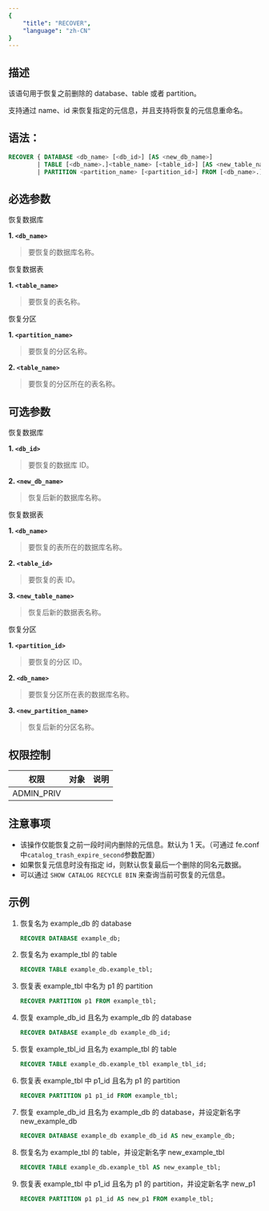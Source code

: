 ```yaml
---
{
    "title": "RECOVER",
    "language": "zh-CN"
}
---
```


## 描述

该语句用于恢复之前删除的 database、table 或者 partition。

支持通过 name、id 来恢复指定的元信息，并且支持将恢复的元信息重命名。

## 语法：

```sql
RECOVER { DATABASE <db_name> [<db_id>] [AS <new_db_name>] 
        | TABLE [<db_name>.]<table_name> [<table_id>] [AS <new_table_name>] 
        | PARTITION <partition_name> [<partition_id>] FROM [<db_name>.]<table_name> [AS <new_partition_name>] }
```

## 必选参数

恢复数据库

**1. `<db_name>`**
> 要恢复的数据库名称。

恢复数据表

**1. `<table_name>`**
> 要恢复的表名称。

恢复分区

**1. `<partition_name>`**
> 要恢复的分区名称。

**2. `<table_name>`**
> 要恢复的分区所在的表名称。

## 可选参数

恢复数据库

**1. `<db_id>`**
> 要恢复的数据库 ID。

**2. `<new_db_name>`**
> 恢复后新的数据库名称。

恢复数据表

**1. `<db_name>`**
> 要恢复的表所在的数据库名称。

**2. `<table_id>`**
> 要恢复的表 ID。

**3. `<new_table_name>`**
> 恢复后新的数据表名称。

恢复分区

**1. `<partition_id>`**
> 要恢复的分区 ID。

**2. `<db_name>`**
> 要恢复分区所在表的数据库名称。

**3. `<new_partition_name>`**
> 恢复后新的分区名称。

## 权限控制

| 权限         | 对象 | 说明 |
|------------|----|----|
| ADMIN_PRIV |    |    |

## 注意事项

- 该操作仅能恢复之前一段时间内删除的元信息。默认为 1 天。（可通过 fe.conf 中`catalog_trash_expire_second`参数配置）
- 如果恢复元信息时没有指定 id，则默认恢复最后一个删除的同名元数据。
- 可以通过 `SHOW CATALOG RECYCLE BIN` 来查询当前可恢复的元信息。

## 示例

1. 恢复名为 example_db 的 database

    ```sql
    RECOVER DATABASE example_db;
    ```

2. 恢复名为 example_tbl 的 table

    ```sql
    RECOVER TABLE example_db.example_tbl;
    ```

3. 恢复表 example_tbl 中名为 p1 的 partition

    ```sql
    RECOVER PARTITION p1 FROM example_tbl;
    ```

4. 恢复 example_db_id 且名为 example_db 的 database

    ```sql
    RECOVER DATABASE example_db example_db_id;
    ```

5. 恢复 example_tbl_id 且名为 example_tbl 的 table

    ```sql
    RECOVER TABLE example_db.example_tbl example_tbl_id;
    ```

6. 恢复表 example_tbl 中 p1_id 且名为 p1 的 partition

    ```sql
    RECOVER PARTITION p1 p1_id FROM example_tbl;
    ```

7. 恢复 example_db_id 且名为 example_db 的 database，并设定新名字 new_example_db

    ```sql
    RECOVER DATABASE example_db example_db_id AS new_example_db;
    ```

8. 恢复名为 example_tbl 的 table，并设定新名字 new_example_tbl

    ```sql
    RECOVER TABLE example_db.example_tbl AS new_example_tbl;
    ```

9. 恢复表 example_tbl 中 p1_id 且名为 p1 的 partition，并设定新名字 new_p1

    ```sql
    RECOVER PARTITION p1 p1_id AS new_p1 FROM example_tbl;
    ```
